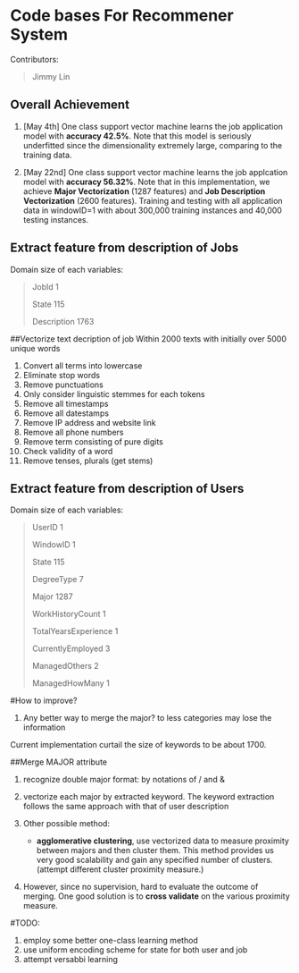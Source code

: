 Code bases For Recommener System
========================

Contributors: 

>    Jimmy Lin 
	
Overall Achievement
----------
1. [May 4th] One class support vector machine learns the job application model with **accuracy 42.5%**. Note that this model is seriously underfitted since the dimensionality extremely large, comparing to the training data.

2. [May 22nd] One class support vector machine learns the job applcation model
   with **accuracy 56.32%**. Note that in this implementation, we achieve
   **Major Vectorization** (1287 features) and **Job Description
   Vectorization** (2600 features). Training and testing with all application
   data in windowID=1 with about 300,000 training instances and 40,000 testing
   instances.

Extract feature from description of Jobs
----------
Domain size of each variables: 
> JobId 1
> 
> State 115
> 
> Description 1763
>

##Vectorize text decription of job
Within 2000 texts with initially over 5000 unique words

1. Convert all terms into lowercase
2. Eliminate stop words
3. Remove punctuations
4. Only consider linguistic stemmes for each tokens
5. Remove all timestamps 
6. Remove all datestamps
8. Remove IP address and website link
9. Remove all phone numbers
10. Remove term consisting of pure digits
11. Check validity of a word
12. Remove tenses, plurals (get stems)

Extract feature from description of Users
----------
Domain size of each variables: 
> 
>   UserID 1
>   
>   WindowID 1
>   
>   State 115
>   
>   DegreeType 7
>   
>   Major 1287
>   
>   WorkHistoryCount 1
>   
>   TotalYearsExperience 1
>   
>   CurrentlyEmployed 3
>   
>   ManagedOthers 2
>   
>   ManagedHowMany 1

#How to improve?
1. Any better way to merge the major? to less categories may lose the
   information

Current implementation curtail the size of keywords to be about 1700. 

##Merge MAJOR attribute
1. recognize double major format: by notations of / and &
2. vectorize each major by extracted keyword. The keyword extraction follows
   the same approach with that of user description
3. Other possible method:
    - **agglomerative clustering**, use vectorized data to measure proximity
      between majors and then cluster them. This method provides us very good
      scalability and gain any specified number of clusters. (attempt
      different cluster proximity measure.)
    
4. However, since no supervision, hard to evaluate the outcome of merging.
   One good solution is to **cross validate** on the various proximity measure.

#TODO:
1. employ some better one-class learning method
2. use uniform encoding scheme for state for both user and job
3. attempt versabbi learning
